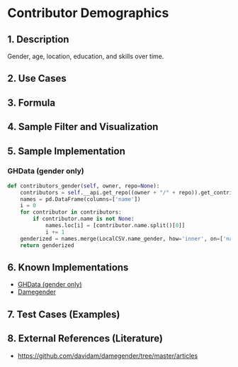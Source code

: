# Contributor Demographics

## 1. Description
Gender, age, location, education, and skills over time.

## 2. Use Cases

## 3. Formula

## 4. Sample Filter and Visualization

## 5. Sample Implementation

### GHData (gender only)

```Python
def contributors_gender(self, owner, repo=None):
    contributors = self.__api.get_repo((owner + "/" + repo)).get_contributors()
    names = pd.DataFrame(columns=['name'])
    i = 0
    for contributor in contributors:
        if contributor.name is not None:
            names.loc[i] = [contributor.name.split()[0]]
            i += 1
    genderized = names.merge(LocalCSV.name_gender, how='inner', on=['name'])
    return genderized
```

## 6. Known Implementations

+ [GHData (gender only)](https://github.com/OSSHealth/ghdata/blob/master/ghdata/githubapi.py#L202)
+ [Damegender](https://github.com/davidam/damegender)

## 7. Test Cases (Examples)

## 8. External References (Literature)

+ https://github.com/davidam/damegender/tree/master/articles